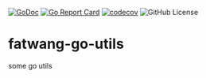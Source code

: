 [![GoDoc](https://pkg.go.dev/badge/github.com/FatWang1/fatwang-go-utils?utm_source=godoc)](https://pkg.go.dev/github.com/FatWang1/fatwang-go-utils)
[![Go Report Card](https://goreportcard.com/badge/github.com/fatwang1/fatwang-go-utils)](https://goreportcard.com/report/github.com/FatWang1/fatwang-go-utils)
[![codecov](https://codecov.io/github/FatWang1/fatwang-go-utils/branch/master/graph/badge.svg?token=2XWEF1Z3ZI)](https://codecov.io/github/FatWang1/fatwang-go-utils)
![GitHub License](https://img.shields.io/github/license/fatwang1/fatwang-go-utils)

# fatwang-go-utils
some go utils

